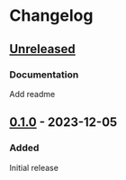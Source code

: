 # Changelog

## [Unreleased]

### Documentation

Add readme

## [0.1.0] - 2023-12-05

### Added

Initial release


[Unreleased]: https://github.com/Qwitqwit/qwit-cli/compare/v0.1.0...HEAD
[0.1.0]: https://github.com/Qwitqwit/qwit-cli/compare/v0.1.2...v0.1.0